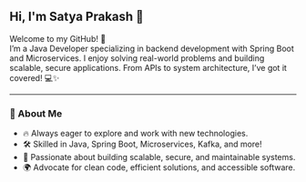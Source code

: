 ## Hi, I'm Satya Prakash 👋

Welcome to my GitHub! 🎉  
I’m a Java Developer specializing in backend development with Spring Boot and Microservices. I enjoy solving real-world problems and building scalable, secure applications. From APIs to system architecture, I’ve got it covered! 💻✨

---

### 🚀 About Me

- 🔥 Always eager to explore and work with new technologies.  
- 🛠️ Skilled in Java, Spring Boot, Microservices, Kafka, and more!  
- 🧠 Passionate about building scalable, secure, and maintainable systems.  
- 🌍 Advocate for clean code, efficient solutions, and accessible software.
